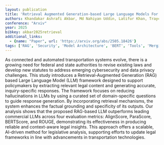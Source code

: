 ```yaml
---
layout: publication
title: 'Retrieval Augmented Generation-based Large Language Models For Bridging Transportation Cybersecurity Legal Knowledge Gaps'
authors: Khandakar Ashrafi Akbar, Md Nahiyan Uddin, Latifur Khan, Trayce Hockstad, Mizanur Rahman, Mashrur Chowdhury, Bhavani Thuraisingham
conference: "Arxiv"
year: 2025
bibkey: akbar2025retrieval
additional_links:
  - {name: "Paper", url: 'https://arxiv.org/abs/2505.18426'}
tags: ['RAG', 'Security', 'Model Architecture', 'BERT', 'Tools', 'Merging', 'Reinforcement Learning']
---
```

As connected and automated transportation systems evolve, there is a growing need for federal and state authorities to revise existing laws and develop new statutes to address emerging cybersecurity and data privacy challenges. This study introduces a Retrieval-Augmented Generation (RAG) based Large Language Model (LLM) framework designed to support policymakers by extracting relevant legal content and generating accurate, inquiry-specific responses. The framework focuses on reducing hallucinations in LLMs by using a curated set of domain-specific questions to guide response generation. By incorporating retrieval mechanisms, the system enhances the factual grounding and specificity of its outputs. Our analysis shows that the proposed RAG-based LLM outperforms leading commercial LLMs across four evaluation metrics: AlignScore, ParaScore, BERTScore, and ROUGE, demonstrating its effectiveness in producing reliable and context-aware legal insights. This approach offers a scalable, AI-driven method for legislative analysis, supporting efforts to update legal frameworks in line with advancements in transportation technologies.
